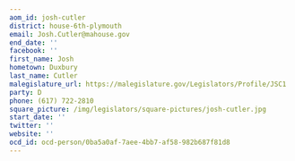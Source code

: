 ```yaml
---
aom_id: josh-cutler
district: house-6th-plymouth
email: Josh.Cutler@mahouse.gov
end_date: ''
facebook: ''
first_name: Josh
hometown: Duxbury
last_name: Cutler
malegislature_url: https://malegislature.gov/Legislators/Profile/JSC1
party: D
phone: (617) 722-2810
square_picture: /img/legislators/square-pictures/josh-cutler.jpg
start_date: ''
twitter: ''
website: ''
ocd_id: ocd-person/0ba5a0af-7aee-4bb7-af58-982b687f81d8
---
```

